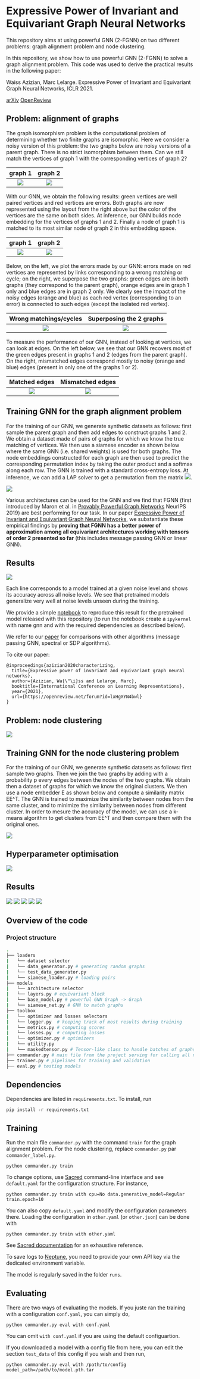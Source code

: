 # Expressive Power of Invariant and Equivariant Graph Neural Networks

This repository aims at using powerful GNN (2-FGNN) on two different problems: graph alignment problem and node clustering.

In this repository, we show how to use powerful GNN (2-FGNN) to solve a graph alignment problem. This code was used to derive the practical results in the following paper:

Waiss Azizian, Marc Lelarge. Expressive Power of Invariant and Equivariant Graph Neural Networks, ICLR 2021.

[arXiv](https://arxiv.org/abs/2006.15646) [OpenReview](https://openreview.net/forum?id=lxHgXYN4bwl)

## Problem: alignment of graphs

The graph isomorphism problem is the computational problem of determining whether two finite graphs are isomorphic. Here we consider a noisy version of this problem: the two graphs below are noisy versions of a parent graph. There is no strict isomorphism between them. Can we still match the vertices of graph 1 with the corresponding vertices of graph 2?

|          graph 1          |          graph 2          |
| :-----------------------: | :-----------------------: |
| ![](images/01_graph1.png) | ![](images/02_graph2.png) |

With our GNN, we obtain the following results: green vertices are well paired vertices and red vertices are errors. Both graphs are now represented using the layout from the right above but the color of the vertices are the same on both sides. At inference, our GNN builds node embedding for the vertices of graphs 1 and 2. Finally a node of graph 1 is matched to its most similar node of graph 2 in this embedding space.

|             graph 1              |             graph 2              |
| :------------------------------: | :------------------------------: |
| ![](images/04_result_graph1.png) | ![](images/03_result_graph2.png) |

Below, on the left, we plot the errors made by our GNN: errors made on red vertices are represented by links corresponding to a wrong matching or cycle; on the right, we superpose the two graphs: green edges are in both graphs (they correspond to the parent graph), orange edges are in graph 1 only and blue edges are in graph 2 only. We clearly see the impact of the noisy edges (orange and blue) as each red vertex (corresponding to an error) is connected to such edges (except the isolated red vertex).

|  Wrong matchings/cycles  | Superposing the 2 graphs  |
| :----------------------: | :-----------------------: |
| ![](images/09_preds.png) | ![](images/05_result.png) |

To measure the performance of our GNN, instead of looking at vertices, we can look at edges. On the left below, we see that our GNN recovers most of the green edges present in graphs 1 and 2 (edges from the parent graph). On the right, mismatched edges correspond mostly to noisy (orange and blue) edges (present in only one of the graphs 1 or 2).

|      Matched edges       |      Mismatched edges       |
| :----------------------: | :-------------------------: |
| ![](images/07_match.png) | ![](images/08_mismatch.png) |

## Training GNN for the graph alignment problem

For the training of our GNN, we generate synthetic datasets as follows: first sample the parent graph and then add edges to construct graphs 1 and 2. We obtain a dataset made of pairs of graphs for which we know the true matching of vertices. We then use a siamese encoder as shown below where the same GNN (i.e. shared weights) is used for both graphs. The node embeddings constructed for each graph are then used to predict the corresponding permutation index by taking the outer product and a softmax along each row. The GNN is trained with a standard cross-entropy loss.
At inference, we can add a LAP solver to get a permutation from the matrix <img src="https://render.githubusercontent.com/render/math?math=E_1 E_2^T">.

![](images/siamese.png)

Various architectures can be used for the GNN and we find that FGNN (first introduced by Maron et al. in [Provably Powerful Graph Networks](https://papers.nips.cc/paper/2019/hash/bb04af0f7ecaee4aae62035497da1387-Abstract.html) NeurIPS 2019) are best performing for our task. In our paper [Expressive Power of Invariant and Equivariant Graph Neural Networks](https://openreview.net/forum?id=lxHgXYN4bwl), we substantiate these empirical findings by **proving that FGNN has a better power of approximation among all equivariant architectures working with tensors of order 2 presented so far** (this includes message passing GNN or linear GNN).

## Results

![](images/download.png)

Each line corresponds to a model trained at a given noise level and shows
its accuracy across all noise levels. We see that pretrained models generalize very well at noise levels unseen during the training.

We provide a simple [notebook](https://github.com/mlelarge/graph_neural_net/blob/master/plot_accuracy_regular.ipynb) to reproduce this result for the pretrained model released with this repository (to run the notebook create a `ipykernel` with name gnn and with the required dependencies as described below).

We refer to our [paper](https://openreview.net/forum?id=lxHgXYN4bwl) for comparisons with other algorithms (message passing GNN, spectral or SDP algorithms).

To cite our paper:

```
@inproceedings{azizian2020characterizing,
  title={Expressive power of invariant and equivariant graph neural networks},
  author={Azizian, Wa{\"\i}ss and Lelarge, Marc},
  booktitle={International Conference on Learning Representations},
  year={2021},
  url={https://openreview.net/forum?id=lxHgXYN4bwl}
}
```

## Problem: node clustering

![](images/graph_clustering_problem.png)

## Training GNN for the node clustering problem

For the training of our GNN, we generate synthetic datasets as follows: first sample two graphs. Then we join the two graphs by adding with a probability p every edges between the nodes of the two graphs. We obtain then a dataset of graphs for which we know the original clusters. We then use a node embedder E as shown below and compute a similarity matrix EE^T. The GNN is trained to maximize the similarity between nodes from the same cluster, and to minimize the similarity between nodes from different cluster.
In order to mesure the accuracy of the model, we can use a k-means algorithm to get clusters from EE^T and then compare them with the original ones.

![](images/similarity_net.png)

## Hyperparameter optimisation

![](images/acc_hyperpatam.png)

## Results

![](images/clustering_sample_result.png)
![](images/acc_0.9_0.7.png)
![](images/acc_edge_prob_ep_14.png)
![](images/acc_global_edge_prob.png)
![](images/acc_spectral.png)

## Overview of the code

### Project structure

```bash
.
├── loaders
|   └── dataset selector
|   └── data_generator.py # generating random graphs
|   └── test_data_generator.py
|   └── siamese_loader.py # loading pairs
├── models
|   └── architecture selector
|   └── layers.py # equivariant block
|   └── base_model.py # powerful GNN Graph -> Graph
|   └── siamese_net.py # GNN to match graphs
├── toolbox
|   └── optimizer and losses selectors
|   └── logger.py  # keeping track of most results during training
|   └── metrics.py # computing scores
|   └── losses.py  # computing losses
|   └── optimizer.py # optimizers
|   └── utility.py
|   └── maskedtensor.py # Tensor-like class to handle batches of graphs of different sizes
├── commander.py # main file from the project serving for calling all necessary functions for training and testing
├── trainer.py # pipelines for training and validation
├── eval.py # testing models
```

## Dependencies

Dependencies are listed in `requirements.txt`. To install, run

```
pip install -r requirements.txt
```

## Training

Run the main file `commander.py` with the command `train` for the graph alignment problem. For the node clustering, replace `commander.py` par `commander_label.py`.

```
python commander.py train
```

To change options, use [Sacred](https://github.com/IDSIA/sacred) command-line interface and see `default.yaml` for the configuration structure. For instance,

```
python commander.py train with cpu=No data.generative_model=Regular train.epoch=10
```

You can also copy `default.yaml` and modify the configuration parameters there. Loading the configuration in `other.yaml` (or `other.json`) can be done with

```
python commander.py train with other.yaml
```

See [Sacred documentation](http://sacred.readthedocs.org/) for an exhaustive reference.

To save logs to [Neptune](https://neptune.ai/), you need to provide your own API key via the dedicated environment variable.

The model is regularly saved in the folder `runs`.

## Evaluating

There are two ways of evaluating the models. If you juste ran the training with a configuration `conf.yaml`, you can simply do,

```
python commander.py eval with conf.yaml
```

You can omit `with conf.yaml` if you are using the default configuartion.

If you downloaded a model with a config file from here, you can edit the section `test_data` of this config if you wish and then run,

```
python commander.py eval with /path/to/config model_path=/path/to/model.pth.tar
```
